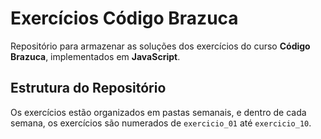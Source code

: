 # Exercícios Código Brazuca

Repositório para armazenar as soluções dos exercícios do curso **Código Brazuca**, implementados em **JavaScript**.

## Estrutura do Repositório

Os exercícios estão organizados em pastas semanais, e dentro de cada semana, os exercícios são numerados de `exercicio_01` até `exercicio_10`.
